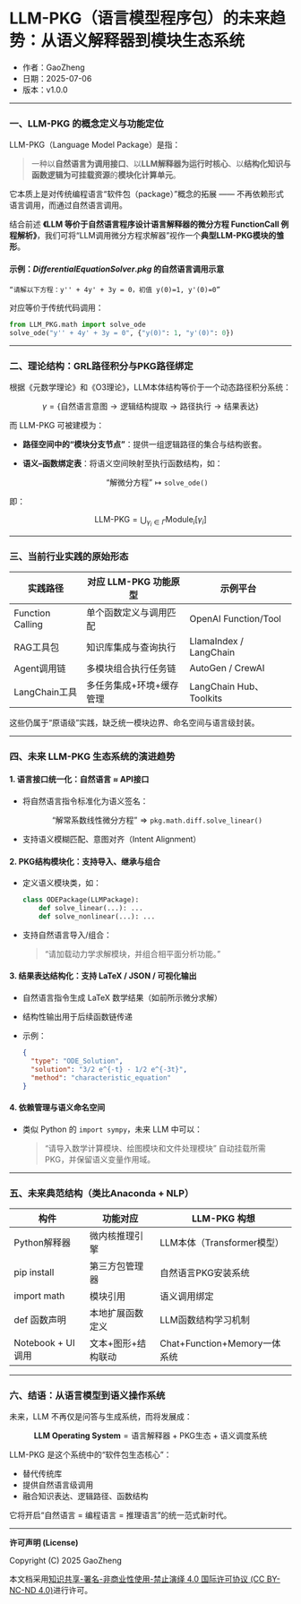 # **LLM-PKG（语言模型程序包）的未来趋势：从语义解释器到模块生态系统**

- 作者：GaoZheng
- 日期：2025-07-06
- 版本：v1.0.0

---

### 一、LLM-PKG 的概念定义与功能定位

LLM-PKG（Language Model Package）是指：

> 一种以**自然语言为调用接口**、以**LLM解释器为运行时核心**、以**结构化知识与函数逻辑为可挂载资源**的**模块化计算单元**。

它本质上是对传统编程语言“软件包（package）”概念的拓展 —— 不再依赖形式语言调用，而通过自然语言调用。

结合前述 **《LLM 等价于自然语言程序设计语言解释器的微分方程 FunctionCall 例程解析》**，我们可将“LLM调用微分方程求解器”视作一个**典型LLM-PKG模块的雏形**。

#### 示例：$DifferentialEquationSolver.pkg$ 的自然语言调用示意

```text
“请解以下方程：y'' + 4y' + 3y = 0，初值 y(0)=1, y'(0)=0”
```

对应等价于传统代码调用：

```python
from LLM_PKG.math import solve_ode
solve_ode("y'' + 4y' + 3y = 0", {"y(0)": 1, "y'(0)": 0})
```

---

### 二、理论结构：GRL路径积分与PKG路径绑定

根据《元数学理论》和《O3理论》，LLM本体结构等价于一个动态路径积分系统：

$$
\gamma = \{\text{自然语言意图} \to \text{逻辑结构提取} \to \text{路径执行} \to \text{结果表达}\}
$$

而 LLM-PKG 可被建模为：

* **路径空间中的“模块分支节点”**：提供一组逻辑路径的集合与结构嵌套。
* **语义–函数绑定表**：将语义空间映射至执行函数结构，如：

  $$
  \text{“解微分方程”} \mapsto \texttt{solve\_ode()}
  $$

即：

$$
\text{LLM-PKG} = \bigcup_{\gamma_i \in \Gamma} \text{Module}_i[\gamma_i]
$$

---

### 三、当前行业实践的原始形态

| 实践路径             | 对应 LLM-PKG 功能原型 | 示例平台                   |
| ---------------- | --------------- | ---------------------- |
| Function Calling | 单个函数定义与调用匹配     | OpenAI Function/Tool   |
| RAG工具包           | 知识库集成与查询执行      | LlamaIndex / LangChain |
| Agent调用链         | 多模块组合执行任务链      | AutoGen / CrewAI       |
| LangChain工具      | 多任务集成+环境+缓存管理   | LangChain Hub、Toolkits |

这些仍属于“原语级”实践，缺乏统一模块边界、命名空间与语言级封装。

---

### 四、未来 LLM-PKG 生态系统的演进趋势

#### 1. 语言接口统一化：自然语言 ≈ API接口

* 将自然语言指令标准化为语义签名：

  $$
  \text{“解常系数线性微分方程”} \Rightarrow \texttt{pkg.math.diff.solve\_linear()}
  $$

* 支持语义模糊匹配、意图对齐（Intent Alignment）

#### 2. PKG结构模块化：支持导入、继承与组合

* 定义语义模块类，如：

  ```python
  class ODEPackage(LLMPackage):
      def solve_linear(...): ...
      def solve_nonlinear(...): ...
  ```

* 支持自然语言导入/组合：

  > “请加载动力学求解模块，并组合相平面分析功能。”

#### 3. 结果表达结构化：支持 LaTeX / JSON / 可视化输出

* 自然语言指令生成 LaTeX 数学结果（如前所示微分求解）
* 结构性输出用于后续函数链传递
* 示例：

  ```json
  {
    "type": "ODE_Solution",
    "solution": "3/2 e^{-t} - 1/2 e^{-3t}",
    "method": "characteristic_equation"
  }
  ```

#### 4. 依赖管理与语义命名空间

* 类似 Python 的 `import sympy`，未来 LLM 中可以：

  > “请导入数学计算模块、绘图模块和文件处理模块”
  > 自动挂载所需 PKG，并保留语义变量作用域。

---

### 五、未来典范结构（类比Anaconda + NLP）

| 构件              | 功能对应       | LLM-PKG 构想               |
| --------------- | ---------- | ------------------------ |
| Python解释器       | 微内核推理引擎    | LLM本体（Transformer模型）     |
| pip install     | 第三方包管理器    | 自然语言PKG安装系统              |
| import math     | 模块引用       | 语义调用绑定                   |
| def 函数声明        | 本地扩展函数定义   | LLM函数结构学习机制              |
| Notebook + UI调用 | 文本+图形+结构联动 | Chat+Function+Memory一体系统 |

---

### 六、结语：从语言模型到语义操作系统

未来，LLM 不再仅是问答与生成系统，而将发展成：

$$
\textbf{LLM Operating System} = \text{语言解释器} + \text{PKG生态} + \text{语义调度系统}
$$

LLM-PKG 是这个系统中的“软件包生态核心”：

* 替代传统库
* 提供自然语言级调用
* 融合知识表达、逻辑路径、函数结构

它将开启“自然语言 = 编程语言 = 推理语言”的统一范式新时代。

---

**许可声明 (License)**

Copyright (C) 2025 GaoZheng 

本文档采用[知识共享-署名-非商业性使用-禁止演绎 4.0 国际许可协议 (CC BY-NC-ND 4.0)](https://creativecommons.org/licenses/by-nc-nd/4.0/deed.zh-Hans)进行许可。

